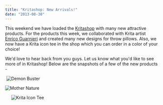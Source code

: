 ```yaml
---
title: "Kritashop: New Arrivals!"
date: "2013-08-30"
---
```


This weekend we have loaded the [Kritashop](http://www.zazzle.com/kritashop) with many new attractive products. For the products this week, we collaborated with Krita artist [Enrico Guarnieri](http://ico-dy.deviantart.com/) and created many new designs for throw pillows. Also, we now have a Krita icon tee in the shop which you can order in a color of your choice!

We'd love to hear back from you guys. Let us know what you'd like to see more of in Kritashop! Below are the snapshots of a few of the new products -

 ![Demon Buster](/images/posts/2013/Enrico1.png "Demon Buster")

![Mother Nature](/images/posts/2013/Enrico3.png "Mother Nature")

     ![Krita Icon Tee](/images/posts/2013/krita-icon-tee.png "Krita Icon Tee")
